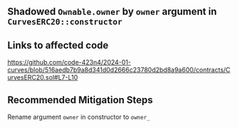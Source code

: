 ## Shadowed `Ownable.owner` by `owner` argument in `CurvesERC20::constructor`

## Links to affected code

https://github.com/code-423n4/2024-01-curves/blob/516aedb7b9a8d341d0d2666c23780d2bd8a9a600/contracts/CurvesERC20.sol#L7-L10

## Recommended Mitigation Steps
Rename argument `owner` in constructor to `owner_`